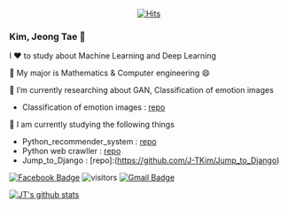 <div align=center>
	
[![Hits](https://hits.seeyoufarm.com/api/count/incr/badge.svg?url=https%3A%2F%2Fgithub.com%2FJ-TKim&count_bg=%2379C83D&title_bg=%23555555&icon=&icon_color=%23E7E7E7&title=hits&edge_flat=false)](https://hits.seeyoufarm.com)
	
</div>

### Kim, Jeong Tae 👋

I ❤️ to study about Machine Learning and Deep Learning   
   
💪 My major is Mathematics & Computer engineering 😄
   
🌱 I’m currently researching about GAN, Classification of emotion images
- Classification of emotion images : [repo](https://github.com/J-TKim/Classification_of_emotion_images)   

📖 I am currently studying the following things
- Python_recommender_system : [repo](https://github.com/J-TKim/Python_recommender_system.git)
- Python web crawller : [repo](https://github.com/J-TKim/Python_web_crawller.git)
- Jump_to_Django : [repo]:(https://github.com/J-TKim/Jump_to_Django)

[![Facebook Badge](https://img.shields.io/badge/-Facebook-1877f2?style=flat-square&logo=Facebook&logoColor=white&link=https://www.facebook.com/profile.php?id=100008175373869)](https://www.facebook.com/profile.php?id=100008175373869)
![visitors](https://visitor-badge.glitch.me/badge?page_id=J-TKim.visitor-badge)
 [![Gmail Badge](https://img.shields.io/badge/Gmail-d14836?style=flat-square&logo=Gmail&logoColor=white&link=mailto:qwed991020@gmail.com)](mailto:qwed991020@gmail.com)


[![JT's github stats](https://github-readme-stats.vercel.app/api?username=J-TKim&count_private=true&show_icons=true&theme=ayu-mirage)](https://github.com/anuraghazra/github-readme-stats)

<!--
**J-TKim/J-TKim** is a ✨ _special_ ✨ repository because its `README.md` (this file) appears on your GitHub profile.

Here are some ideas to get you started:
ㄴ
- 🔭 I’m currently working on ...
- 🌱 I’m currently learning ...
- 👯 I’m looking to collaborate on ...
- 🤔 I’m looking for help with ...
- 💬 Ask me about ...
- 📫 How to reach me: ...
- 😄 Pronouns: ...
- ⚡ Fun fact: ...
-->
